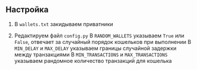 
## Настройка
1. В `wallets.txt` закидываем приватники

2. Редактируем файл `config.py`
В `RANDOM_WALLETS` указываем `True` или `False`, отвечает за случайный порядок кошельков при выполнении
В `MIN_DELAY` и `MAX_DELAY` указываем границы случайной задержки между транзакциями
В `MIN_TRANSACTIONS` и `MAX_TRANSACTIONS` указываем рандомное количество транзакций для кошелька
